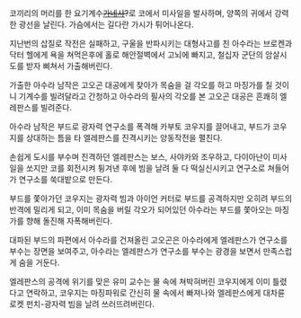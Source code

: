 코끼리의 머리를 한 요기계수<del>[가네샤](%EA%B0%80%EB%84%A4%EC%83%A4.md)?</del>로 코에서 미사일을
발사하며, 양쪽의 귀에서 강력한 광선을 날린다. 가슴에서는 길다란 가시가 튀어나온다.

지난번의 삽질로 작전은 실패하고, 구울을 반파시키는 대형사고를 친 아수라는 브로켄과 닥터 헬에게 욕을 쳐먹은후에 홀로 해안절벽에서 고뇌에
빠지고, 철십자 군단의 암살시도를 받자 삐쳐서 가출해버린다.  

가출한 아수라 남작은 고오곤 대공에게 찾아가 목숨을 걸 각오를 하고 마징가를 칠 것이니 기계수를 빌려달라고 간청하고 아수라의 필사의 각오를
본 고오곤 대공은 흔쾌히 엘레판스를 빌려준다.  

아수라 남작은 부드로 광자력 연구소를 폭격해 카부토 코우지를 끌어내고, 부드가 코우지를 상대하는 틈을 타 엘레판스를 진격시키는 양동작전을
펼친다.  

손쉽게 도시를 부수며 진격하던 엘레판스는 보스, 사야카와 조우하고, 다이아난이 미사일을 쏘지만 코를 회전시켜 튕겨낸 후에 빔을 날려 둘 다
떡실신시키고 연구소로 쳐들어가 연구소를 쑥대밭으로 만든다.  

부드를 쫓아가던 코우지는 광자력 빔과 아이언 커터로 부드를 공격하지만 오히려 부드의 반격에 밀리게 되고, 이미 목숨을 버릴 각오가 되어있던
아수라는 부드를 쫓아오는 마징가를 향해 돌진해 자폭해버린다.  

대파된 부드의 파편에서 아수라를 건져올린 고오곤은 아수라에게 엘레판스가 연구소를 부수는 장면을 보여주고, 아수라는 엘레판스가 연구소를 부수는
광경을 보면서 만족스럽게 숨을 거둔다.  

엘레판스의 공격에 위기를 맞은 유미 교수는 물 속에 쳐박혀버린 코우지에게 이미 틀렸다고 연락하고, 코우지는 마징파워로 간신히 물 속에서
빠져나와 엘레판스에게 대차륜 로켓 펀치-광자력 빔을 날려 쓰러뜨려버린다.  

